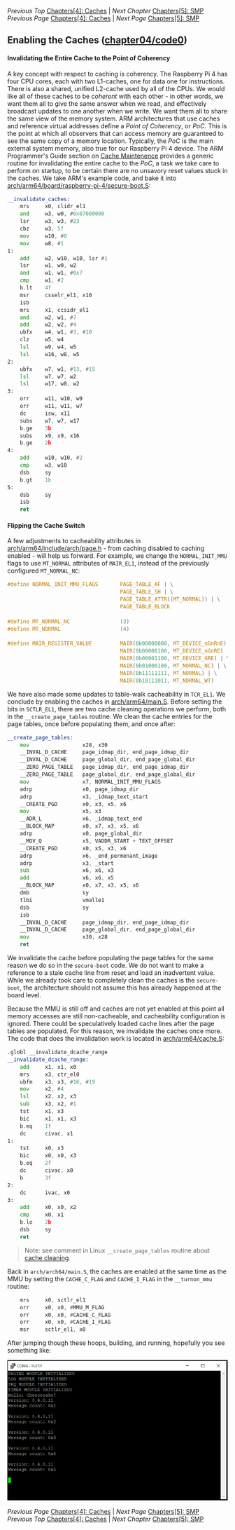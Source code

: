 *Previous Top* [Chapters[4]: Caches](chapter4.md) | *Next Chapter* [Chapters[5]: SMP](../chapter05/chapter5.md)  
*Previous Page* [Chapters[4]: Caches](chapter4.md) | *Next Page* [Chapters[5]: SMP](../chapter05/chapter5.md)

## Enabling the Caches ([chapter04/code0](code0))

#### Invalidating the Entire Cache to the Point of Coherency

A key concept with respect to caching is coherency. The Raspberry Pi 4 has four CPU cores, each with two L1-caches, one for data one for instructions. There is also a shared, unified L2-cache used by all of the CPUs. We would like all of these caches to be _coherent_ with each other - in other words, we want them all to give the same answer when we read, and effectively broadcast updates to one another when we write. We want them all to share the same view of the memory system. ARM architectures that use caches and reference virtual addresses define a _Point of Coherency_, or _PoC_. This is the point at which all observers that can access memory are guaranteed to see the same copy of a memory location. Typically, the _PoC_ is the main external system memory, also true for our Raspberry Pi 4 device. The ARM Programmer's Guide section on [Cache Maintenence](https://developer.arm.com/documentation/den0024/a/Caches/Cache-maintenance) provides a generic routine for invalidating the entire cache to the _PoC_, a task we take care to perform on startup, to be certain there are no unsavory reset values stuck in the caches. We take ARM's example code, and bake it into [arch/arm64/board/raspberry-pi-4/secure-boot.S](code0/arch/arm64/board/raspberry-pi-4/secure-boot.S):

```asm
__invalidate_caches:
    mrs     x0, clidr_el1
    and     w3, w0, #0x07000000
    lsr     w3, w3, #23
    cbz     w3, 5f
    mov     w10, #0
    mov     w8, #1
1:
    add     w2, w10, w10, lsr #1
    lsr     w1, w0, w2
    and     w1, w1, #0x7
    cmp     w1, #2
    b.lt    4f
    msr     csselr_el1, x10
    isb
    mrs     x1, ccsidr_el1
    and     w2, w1, #7
    add     w2, w2, #4
    ubfx    w4, w1, #3, #10
    clz     w5, w4
    lsl     w9, w4, w5
    lsl     w16, w8, w5
2:
    ubfx    w7, w1, #13, #15
    lsl     w7, w7, w2
    lsl     w17, w8, w2
3:
    orr     w11, w10, w9
    orr     w11, w11, w7
    dc      isw, x11
    subs    w7, w7, w17
    b.ge    3b
    subs    x9, x9, x16
    b.ge    2b
4:
    add     w10, w10, #2
    cmp     w3, w10
    dsb     sy
    b.gt    1b
5:
    dsb     sy
    isb
    ret
```

#### Flipping the Cache Switch

A few adjustments to cacheability attributes in [arch/arm64/include/arch/page.h](code0/arch/arm64/include/arch/page.h) - from caching disabled to caching enabled - will help us forward. For example, we change the `NORMAL_INIT_MMU` flags to use `MT_NORMAL` attributes of `MAIR_EL1`, instead of the previously configured `MT_NORMAL_NC`:

```C
#define NORMAL_INIT_MMU_FLAGS       PAGE_TABLE_AF | \
                                    PAGE_TABLE_SH | \
                                    PAGE_TABLE_ATTR((MT_NORMAL)) | \
                                    PAGE_TABLE_BLOCK

#define MT_NORMAL_NC                (3)
#define MT_NORMAL                   (4)

#define MAIR_REGISTER_VALUE         MAIR(0b00000000, MT_DEVICE_nGnRnE) | \
                                    MAIR(0b00000100, MT_DEVICE_nGnRE) | \
                                    MAIR(0b00001100, MT_DEVICE_GRE) | \
                                    MAIR(0b01000100, MT_NORMAL_NC) | \
                                    MAIR(0b11111111, MT_NORMAL) | \
                                    MAIR(0b10111011, MT_NORMAL_WT)
```

We have also made some updates to table-walk cacheability in `TCR_EL1`. We conclude by enabling the caches in [arch/arm64/main.S](code0/arch/arm64/main.S). Before setting the bits in `SCTLR_EL1`, there are two cache cleaning operations we perform, both in the `__create_page_tables` routine. We clean the cache entries for the page tables, once before populating them, and once after:

```asm
__create_page_tables:
    mov                 x28, x30
    __INVAL_D_CACHE     page_idmap_dir, end_page_idmap_dir
    __INVAL_D_CACHE     page_global_dir, end_page_global_dir
    __ZERO_PAGE_TABLE   page_idmap_dir, end_page_idmap_dir
    __ZERO_PAGE_TABLE   page_global_dir, end_page_global_dir
    mov                 x7, NORMAL_INIT_MMU_FLAGS
    adrp                x0, page_idmap_dir
    adrp                x3, _idmap_text_start
    __CREATE_PGD        x0, x3, x5, x6
    mov                 x5, x3
    __ADR_L             x6, _idmap_text_end
    __BLOCK_MAP         x0, x7, x3, x5, x6
    adrp                x0, page_global_dir
    __MOV_Q             x5, VADDR_START + TEXT_OFFSET
    __CREATE_PGD        x0, x5, x3, x6
    adrp                x6, _end_permenant_image
    adrp                x3, _start
    sub                 x6, x6, x3
    add                 x6, x6, x5
    __BLOCK_MAP         x0, x7, x3, x5, x6
    dmb                 sy
    tlbi                vmalle1
    dsb                 sy
    isb
    __INVAL_D_CACHE     page_idmap_dir, end_page_idmap_dir
    __INVAL_D_CACHE     page_global_dir, end_page_global_dir
    mov                 x30, x28
    ret
```

We invalidate the cache before populating the page tables for the same reason we do so in the `secure-boot` code. We do not want to make a reference to a stale cache line from reset and load an inadvertent value. While we already took care to completely clean the caches is the `secure-boot`, the architecture should not assume this has already happened at the board level.

Because the MMU is still off and caches are not yet enabled at this point all memory accesses are still non-cacheable, and cacheability configuration is ignored. There could be speculatively loaded cache lines after the page tables are populated. For this reason, we invalidate the caches once more. The code that does the invalidation work is located in [arch/arm64/cache.S](code0/arch/arm64/cache.S):

```asm
.globl __invalidate_dcache_range
__invalidate_dcache_range:
    add     x1, x1, x0
    mrs     x3, ctr_el0
    ubfm    x3, x3, #16, #19
    mov     x2, #4
    lsl     x2, x2, x3
    sub     x3, x2, #1
    tst     x1, x3
    bic     x1, x1, x3
    b.eq    1f
    dc      civac, x1
1:  
    tst     x0, x3
    bic     x0, x0, x3
    b.eq    2f
    dc      civac, x0
    b       3f
2:  
    dc      ivac, x0
3:  
    add     x0, x0, x2
    cmp     x0, x1
    b.lo    2b
    dsb     sy
    ret
```

> Note: see comment in Linux `__create_page_tables` routine about [cache cleaning](https://github.com/torvalds/linux/blob/v4.20/arch/arm64/kernel/head.S#L390).

Back in `arch/arch64/main.S`, the caches are enabled at the same time as the MMU by setting the `CACHE_C_FLAG` and `CACHE_I_FLAG` in the `__turnon_mmu` routine:

```asm
    mrs     x0, sctlr_el1
    orr     x0, x0, #MMU_M_FLAG
    orr     x0, x0, #CACHE_C_FLAG
    orr     x0, x0, #CACHE_I_FLAG
    msr     sctlr_el1, x0
```

After jumping though these hoops, building, and running, hopefully you see something like:

![Raspberry Pi Cache Cheesecake](images/0401_rpi4_caches.png)

*Previous Page* [Chapters[4]: Caches](chapter4.md) | *Next Page* [Chapters[5]: SMP](../chapter05/chapter5.md)  
*Previous Top* [Chapters[4]: Caches](chapter4.md) | *Next Chapter* [Chapters[5]: SMP](../chapter05/chapter5.md)
